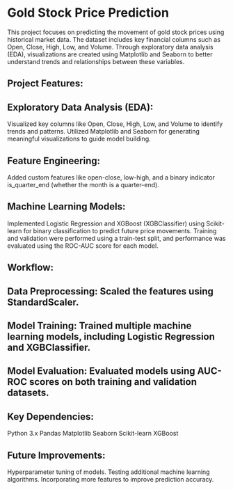 # Gold Stock Price Prediction
This project focuses on predicting the movement of gold stock prices using historical market data. The dataset includes key financial columns such as Open, Close, High, Low, and Volume. Through exploratory data analysis (EDA), visualizations are created using Matplotlib and Seaborn to better understand trends and relationships between these variables.

## Project Features:
## Exploratory Data Analysis (EDA):

Visualized key columns like Open, Close, High, Low, and Volume to identify trends and patterns.
Utilized Matplotlib and Seaborn for generating meaningful visualizations to guide model building.
## Feature Engineering:

Added custom features like open-close, low-high, and a binary indicator is_quarter_end (whether the month is a quarter-end).
## Machine Learning Models:

Implemented Logistic Regression and XGBoost (XGBClassifier) using Scikit-learn for binary classification to predict future price movements.
Training and validation were performed using a train-test split, and performance was evaluated using the ROC-AUC score for each model.
## Workflow:
## Data Preprocessing: Scaled the features using StandardScaler.
## Model Training: Trained multiple machine learning models, including Logistic Regression and XGBClassifier.
## Model Evaluation: Evaluated models using AUC-ROC scores on both training and validation datasets.
## Key Dependencies:
Python 3.x
Pandas
Matplotlib
Seaborn
Scikit-learn
XGBoost
## Future Improvements:
Hyperparameter tuning of models.
Testing additional machine learning algorithms.
Incorporating more features to improve prediction accuracy.
